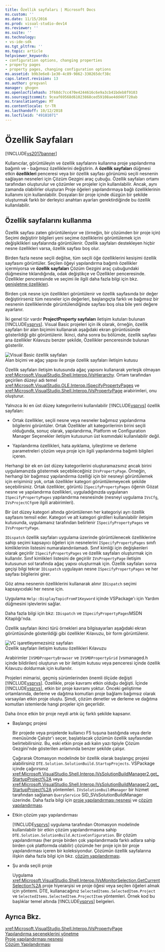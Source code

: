 ```yaml
---
title: Özellik sayfaları | Microsoft Docs
ms.custom: ''
ms.date: 11/15/2016
ms.prod: visual-studio-dev14
ms.reviewer: ''
ms.suite: ''
ms.technology:
- vs-ide-sdk
ms.tgt_pltfrm: ''
ms.topic: article
helpviewer_keywords:
- configuration options, changing properties
- property pages
- property pages, changing configuration options
ms.assetid: b9b3e6e8-1e30-4c89-9862-330265dcf38c
caps.latest.revision: 13
ms.author: gregvanl
manager: ghogen
ms.openlocfilehash: 3f68dc7cc470e4244616c6e9a3cb41bdeb8f9103
ms.sourcegitcommit: 9ceaf69568d61023868ced59108ae4dd46f720ab
ms.translationtype: MT
ms.contentlocale: tr-TR
ms.lasthandoff: 10/12/2018
ms.locfileid: "49181071"
---
```

# <a name="property-pages"></a>Özellik Sayfaları
[!INCLUDE[vs2017banner](../../includes/vs2017banner.md)]

Kullanıcılar, görüntüleyin ve özellik sayfalarını kullanma proje yapılandırma bağımlı ve - bağımsız özelliklerini değiştirin. A **özellik sayfaları** düğmesi etkin **özellikleri** penceresi veya bir özellik sayfası görünümü seçili nesnenin sağlayan nesneleri için Çözüm Gezgini araç çubuğu. Özellik sayfaları ortamı tarafından oluşturulur ve çözümler ve projeler için kullanılabilir. Ancak, aynı zamanda olabilirler oluşturan Proje öğeleri yapılandırmaya bağlı özelliklerinin kullanımı için kullanılabilir. Dosyaları bir proje içinde düzgün bir şekilde oluşturmak farklı bir derleyici anahtarı ayarları gerektirdiğinde bu özellik kullanılabilir.  
  
## <a name="using-property-pages"></a>Özellik sayfalarını kullanma  
 Özellik sayfası zaten görüntüleniyor ve (örneğin, bir çözümden bir proje için) Seçimi değiştirir bilgileri yeni seçime özelliklerini görüntülemek için değişiklikleri sayfalarında görüntülenir. Özellik sayfaları destekleyen hiçbir nesne özellikleri varsa, özellik sayfası boş olur.  
  
 Birden fazla nesne seçili değilse, tüm seçili öğe özelliklerini kesişimi özellik sayfasını görüntüler. Seçilen öğeyi yapılandırma bağımlı özellikler içermiyorsa ve **özellik sayfaları** Çözüm Gezgini araç çubuğundaki düğmesine tıklandığında, odak değiştikçe ve Özellikler penceresinde. Özellikler penceresinde ve seçimi ile ilgili daha fazla bilgi için bkz. [genişletme özellikleri](../../extensibility/internals/extending-properties.md).  
  
 Birden çok nesne için özellikleri görüntülenir ve özellik sayfasında bir değer değiştirirseniz tüm nesneler için değerleri, başlangıçta farklı ve bağımsız bir nesnenin özelliklerinde görüntülendiğinde sayfası boş olsa bile yeni değere ayarlanır.  
  
 İki genel tür vardır **ProjectProperty sayfaları** iletişim kutuları bulunan [!INCLUDE[vsprvs](../../includes/vsprvs-md.md)]. Visual Basic projeleri için ilk olarak, örneğin, özellik sayfaları bir alan biçimini kullanarak aşağıdaki ekran görüntüsünde gösterildiği gibi görüntülenir. İkinci, daha sonra bu bölümde, özellik sayfası ana özellikler Kılavuzu benzer şekilde, Özellikler penceresinde bulunan gösterilir.  
  
 ![Visual Basic özellik sayfaları](../../extensibility/internals/media/vsvbproppages.gif "vsVBPropPages")  
Alan biçimi ve ağaç yapısı ile proje özellik sayfaları iletişim kutusu  
  
 Özellik sayfaları iletişim kutusunda ağaç yapısını kullanarak yerleşik olmayan <xref:Microsoft.VisualStudio.Shell.Interop.IVsHierarchy>. Ortam tarafından geçirilen düzeyi adı temel <xref:Microsoft.VisualStudio.OLE.Interop.ISpecifyPropertyPages> ve <xref:Microsoft.VisualStudio.Shell.Interop.IVsPropertyPage> arabirimleri, onu oluşturur.  
  
 Yalnızca iki en üst düzey kategorilerini kullanılabilir [!INCLUDE[vsprvs](../../includes/vsprvs-md.md)] özellik sayfaları:  
  
-   Ortak özellikler, seçili nesne veya nesneler bağımsız yapılandırma bilgilerini görüntüler. Ortak Özellikler alt kategorilerinin birini seçili olduğunda, sonuç olarak, yapılandırma, Platform ve Configuration Manager Seçenekler iletişim kutusunun üst kısmındaki kullanılabilir değil.  
  
-   Yapılandırma özellikleri, hata ayıklama, iyileştirme ve derleme parametreleri çözüm veya proje için ilgili yapılandırma bağımlı bilgileri içeren.  
  
 Herhangi bir ek en üst düzey kategorilerini oluşturamazsınız ancak birini uygulamanızda göstermek seçebileceğiniz `IVsPropertyPage`. Örneğin, herhangi bir bağımsız yapılandırma özelliği için bir nesneyi görüntülemek için erişiminiz yok, ortak özellikler kategori görüntülemeyecek şekilde seçebilirsiniz. Ortak özellikler, görüntü `ISpecifyPropertyPages` öğenin Gözat nesne ve yapılandırma özellikleri, uyguladığınızda uygulanan `ISpecifyPropertyPages` yapılandırma nesnesinde (nesneyi uygulama `IVsCfg`, `IVsProjectCfg`ve ilgili arabirimleri).  
  
 Bir üst düzey kategori altında görüntülenen her kategoriyi ayrı özellik sayfasını temsil eder. Kategori ve alt kategori girdileri kullanılabilir iletişim kutusunda, uygulamanız tarafından belirlenir `ISpecifyPropertyPages` ve `IVsPropertyPage`.  
  
 `IDispatch` özellik sayfaları uygulama üzerinde görüntülenecek özelliklerine sahip seçimi kapsayıcı öğeleri için nesnelerini `ISpecifyPropertyPages` sınıfı kimliklerinin listesini numaralandırılamadı. Sınıf kimliği için değişkenleri olarak geçirilir `ISpecifyPropertyPages` ve özellik sayfaları oluşturmak için kullanılır. Sınıf kimlikleri listesini de geçirilir `IVsPropertyPage` iletişim kutusunun sol tarafında ağaç yapısı oluşturmak için. Özellik sayfaları sonra geçişi bilgi tekrar `IDispatch` uygulayan nesne `ISpecifyPropertyPages` ve her sayfası bilgilerini girer.  
  
 Göz atma nesnenin özelliklerini kullanarak alınır `IDispatch` seçimi kapsayıcıdaki her nesne için.  
  
 Uygulama `Help::DisplayTopicFromF1Keyword` içinde VSPackage'ı için Yardım düğmesini işlevlerini sağlar.  
  
 Daha fazla bilgi için bkz: `IDispatch` ve `ISpecifyPropertyPages`MSDN Kitaplığı'nda.  
  
 Özellik sayfaları ikinci türü örnekleri ana bilgisayarları aşağıdaki ekran görüntüsünde gösterildiği gibi özellikler Kılavuzu, bir form görüntülenir.  
  
 ![VC işaretleyemezsiniz sayfaları](../../extensibility/internals/media/vsvcproppages.gif "vsVCPropPages")  
Özellik sayfaları iletişim kutusu özellikleri Kılavuzu  
  
 Arabirimler `IVSMDPropertyBrowser` ve `IVSMDPropertyGrid` (vsmanaged.h içinde bildirilen) oluşturun ve bir iletişim kutusu veya penceresi içinde özellik Kılavuzu doldurmak için kullanılır.  
  
 Projeleri mimarisi, geçmiş sürümlerinden önemli ölçüde değişti [!INCLUDE[vsprvs](../../includes/vsprvs-md.md)]. Özellikle, proje kavramı etkin olduğu değişti. İçinde [!INCLUDE[vsprvs](../../includes/vsprvs-md.md)], etkin bir proje kavramı yoktur. Önceki geliştirme ortamlarında, derleme ve dağıtma komutları proje bağlamı bağımsız olarak varsayılan etkin proje oluştu. Şimdi, çözüm denetler ve derleme ve dağıtma komutları istemlerde hangi projeler için geçerlidir.  
  
 Daha önce etkin bir proje neydi artık üç farklı şekilde kapsanır.  
  
-   Başlangıç projesi  
  
     Bir projede veya projelerde kullanıcı F5 tuşuna bastığında veya derle menüsünde Çalıştır'ı seçer, başlatılacak çözümün özellik sayfasından belirtebilirsiniz. Bu, eski etkin proje adı kalın yazı tipiyle Çözüm Gezgini'nde gösterilen anlamında benzer şekilde çalışır.  
  
     Çağırarak Otomasyon modelinde bir özellik olarak başlangıç projesi alabilirsiniz `DTE.Solution.SolutionBuild.StartupProjects`. VSPackage içinde çağırırsınız <xref:Microsoft.VisualStudio.Shell.Interop.IVsSolutionBuildManager2.get_StartupProject%2A> veya <xref:Microsoft.VisualStudio.Shell.Interop.IVsSolutionBuildManager2.get_StartupProject%2A> yöntemleri. `IVsSolutionBuildManager` bir hizmet tarafından sağlanan `QueryService` SID_SVsSolutionBuildManager üzerinde. Daha fazla bilgi için [proje yapılandırması nesnesi](../../extensibility/internals/project-configuration-object.md) ve [çözüm yapılandırması](../../extensibility/internals/solution-configuration.md).  
  
-   Etkin çözüm yapı yapılandırması  
  
     [!INCLUDE[vsprvs](../../includes/vsprvs-md.md)] uygulama tarafından Otomasyon modelinde kullanılabilir bir etkin çözüm yapılandırmasına sahip `DTE.Solution.SolutionBuild.ActiveConfiguration`. Bir çözüm yapılandırması (her proje birden çok yapılandırmada farklı adlara sahip birden çok platformda olabilir) çözümde her proje için bir proje yapılandırması içeren bir koleksiyondur. Çözümün özellik sayfalarına ilişkin daha fazla bilgi için bkz. [çözüm yapılandırması](../../extensibility/internals/solution-configuration.md).  
  
-   Şu anda seçili proje  
  
     Uygulama <xref:Microsoft.VisualStudio.Shell.Interop.IVsMonitorSelection.GetCurrentSelection%2A> proje hiyerarşisi ve proje öğesi veya seçilen öğeleri almak için yöntemi. DTE, kullanacağınız `SelectedItems.SelectedItem.Project` ve `SelectedItems.SelectedItem.ProjectItem` yöntemleri. Örnek kod bu başlıklar temel altında [!INCLUDE[vsprvs](../../includes/vsprvs-md.md)] belgeleri.  
  
## <a name="see-also"></a>Ayrıca Bkz.  
 <xref:Microsoft.VisualStudio.Shell.Interop.IVsPropertyPage>   
 [Yapılandırma seçeneklerini yönetme](../../extensibility/internals/managing-configuration-options.md)   
 [Proje yapılandırması nesnesi](../../extensibility/internals/project-configuration-object.md)   
 [Çözüm Yapılandırması](../../extensibility/internals/solution-configuration.md)

